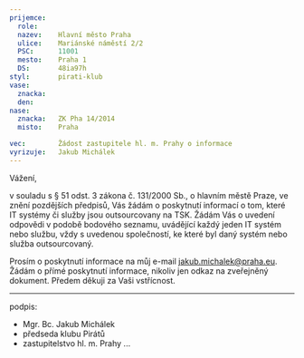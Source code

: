 ```yaml
---
prijemce: 
  role:
  nazev:    Hlavní město Praha
  ulice:    Mariánské náměstí 2/2
  PSC:      11001
  mesto:    Praha 1
  DS:       48ia97h
styl:       pirati-klub
vase:
  znacka:   
  den:
nase:
  znacka:   ZK Pha 14/2014
  misto:    Praha

vec:        Žádost zastupitele hl. m. Prahy o informace
vyrizuje:   Jakub Michálek
---
```


Vážení,

v souladu s § 51 odst. 3 zákona č. 131/2000 Sb., o hlavním městě Praze, ve znění pozdějších předpisů, Vás žádám o poskytnutí informací o tom, které IT systémy či služby jsou outsourcovany na TSK. Žádám Vás o uvedení odpovědi v podobě bodového seznamu, uvádějící každý jeden IT systém nebo službu, vždy s uvedenou společností, ke které byl daný systém nebo služba outsourcovaný.

Prosím o poskytnutí informace na můj e-mail [jakub.michalek@praha.eu](mailto:jakub.michalek@praha.eu). Žádám o přímé poskytnutí informace, nikoliv jen odkaz na zveřejněný dokument. Předem děkuji za Vaši vstřícnost.

---
podpis: 
  - Mgr. Bc. Jakub Michálek
  - předseda klubu Pirátů
  - zastupitelstvo hl. m. Prahy
...

